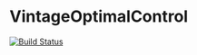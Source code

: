 # VintageOptimalControl

[![Build Status](https://github.com/michaelfreiberger/VintageOptimalControl.jl/actions/workflows/CI.yml/badge.svg?branch=main)](https://github.com/michaelfreiberger/VintageOptimalControl.jl/actions/workflows/CI.yml?query=branch%3Amain)
